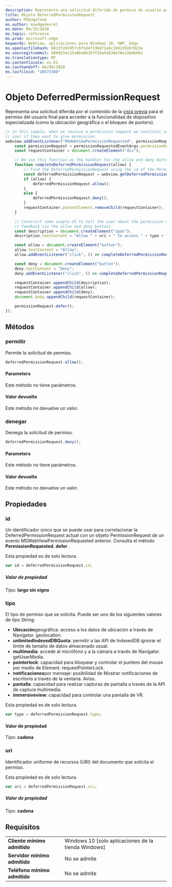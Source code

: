 ```yaml
---
description: Representa una solicitud diferida de permiso de usuario para acceder a la funcionalidad del dispositivo
title: Objeto DeferredPermissionRequest
author: MSEdgeTeam
ms.author: msedgedevrel
ms.date: 06/15/2018
ms.topic: reference
ms.prod: microsoft-edge
keywords: WebView, aplicaciones para Windows 10, UWP, Edge
ms.openlocfilehash: 6013f20195fc0f5d4f33b871a9c1b01392bf023e
ms.sourcegitcommit: 6860234c25a8be863b7f29a54838e78e120dbb62
ms.translationtype: MT
ms.contentlocale: es-ES
ms.lasthandoff: 04/09/2020
ms.locfileid: "10573380"
---
```

# Objeto DeferredPermissionRequest

Representa una solicitud diferida por el contenido de la [vista previa](../webview.md) para el permiso del usuario final para acceder a la funcionalidad de dispositivo especializada (como la ubicación geográfica o el bloqueo de puntero).

```js
// In this sample, when we receive a permission request we construct some basic UI to ask the
// user if they want to give permission.
webview.addEventListener("MSWebViewPermissionRequested", permissionRequestedEventArgs => {
    const permissionRequest = permissionRequestedEventArgs.permissionRequest;
    const requestContainer = document.createElement("div");

    // We use this function as the handler for the allow and deny buttons.
    function completeDeferredPermissionRequest(allow) {
        // Find the DeferredPermissionRequest using the id of the PermissionRequest we deferred.
        const deferredPermissionRequest = webview.getDeferredPermissionRequestById(permissionRequest.id);
        if (allow) {
            deferredPermissionRequest.allow();
        }
        else {
            deferredPermissionRequest.deny();
        }
        requestContainer.parentElement.removeChild(requestContainer);
    }

    // Construct some simple UI to tell the user about the permission request and get their
    // feedback via the allow and deny buttons
    const description = document.createElement("span");
    description.textContent = "Allow " + uri + " to access " + type + "?";

    const allow = document.createElement("button");
    allow.textContent = "Allow";
    allow.addEventListener("click", () => completeDeferredPermissionRequest(true));

    const deny = document.createElement("button");
    deny.textContent = "Deny";
    deny.addEventListener("click", () => completeDeferredPermissionRequest(false));

    requestContainer.appendChild(description);
    requestContainer.appendChild(allow);
    requestContainer.appendChild(deny);
    document.body.appendChild(requestContainer);

    permissionRequest.defer();
});
```

## Métodos

### permitir

Permite la solicitud de permiso.

```js
deferredPermissionRequest.allow();
```

#### Parameters

Este método no tiene parámetros.

#### Valor devuelto

Este método no devuelve un valor.

### denegar

Deniega la solicitud de permiso.

```js
deferredPermissionRequest.deny();
```

#### Parameters

Este método no tiene parámetros.

#### Valor devuelto

Este método no devuelve un valor.

## Propiedades

### id

Un identificador único que se puede usar para correlacionar la DeferredPermissionRequest actual con un objeto PermissionRequest de un evento MSWebViewPermissionRequested anterior. Consulta el método **PermissionRequested. defer** .

Esta propiedad es de solo lectura.

```js
var id = deferredPermissionRequest.id;
```

##### Valor de propiedad

Tipo: **largo sin signo**

### tipo

El tipo de permiso que se solicita. Puede ser uno de los siguientes valores de tipo String:

- **Ubicación**geográfica: acceso a los datos de ubicación a través de Navigator. geolocation.
- **unlimitedIndexedDBQuota**: permitir a las API de IndexedDB ignorar el límite de tamaño de datos almacenado usual.
- **multimedia**: accede al micrófono y a la cámara a través de Navigator. getUserMedia.
- **pointerlock**: capacidad para bloquear y controlar el puntero del mouse por medio de Element. requestPointerLock.
- **notificaciones**por mensaje: posibilidad de Mostrar notificaciones de escritorio a través de la ventana. Aviso.
- **pantalla**: capacidad para realizar capturas de pantalla a través de la API de captura multimedia.
- **immersiveview**: capacidad para controlar una pantalla de VR.

Esta propiedad es de solo lectura.

```js
var type = deferredPermissionRequest.type;
```

#### Valor de propiedad

Tipo: **cadena**

### uri

Identificador uniforme de recursos (URI) del documento que solicita el permiso.

Esta propiedad es de solo lectura.

```js
var uri = deferredPermissionRequest.uri;
```

##### Valor de propiedad

Tipo: **cadena**

## Requisitos

|                                           |                                      |
|-------------------------------------------|--------------------------------------|
| <strong>Cliente mínimo admitido</strong> | Windows 10 [solo aplicaciones de la tienda Windows] |
| <strong>Servidor mínimo admitido</strong> |            No se admite             |
| <strong>Teléfono mínimo admitido</strong>  |            No se admite             |

